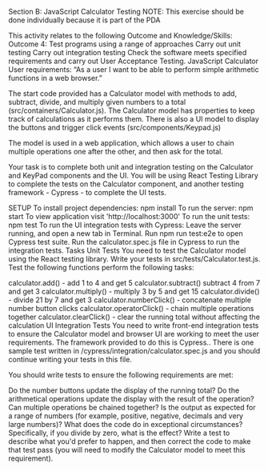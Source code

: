 Section B: JavaScript Calculator Testing
NOTE: This exercise should be done individually because it is part of the PDA

This activity relates to the following Outcome and Knowledge/Skills:
Outcome 4: Test programs using a range of approaches
Carry out unit testing
Carry out integration testing
Check the software meets specified requirements and carry out User Acceptance Testing.
JavaScript Calculator
User requirements: “As a user I want to be able to perform simple arithmetic functions in a web browser.”

The start code provided has a Calculator model with methods to add, subtract, divide, and multiply given numbers to a total (src/containers/Calculator.js). The Calculator model has properties to keep track of calculations as it performs them. There is also a UI model to display the buttons and trigger click events (src/components/Keypad.js)

The model is used in a web application, which allows a user to chain multiple operations one after the other, and then ask for the total.

Your task is to complete both unit and integration testing on the Calculator and KeyPad components and the UI. You will be using React Testing Library to complete the tests on the Calculator component, and another testing framework - Cypress - to complete the UI tests.

SETUP
To install project dependencies: npm install
To run the server: npm start
To view application visit 'http://localhost:3000'
To run the unit tests: npm test
To run the UI integration tests with Cypress:
Leave the server running, and open a new tab in Terminal.
Run npm run test:e2e to open Cypress test suite.
Run the calculator.spec.js file in Cypress to run the integration tests.
Tasks
Unit Tests
You need to test the Calculator model using the React testing library. Write your tests in src/tests/Calculator.test.js. Test the following functions perform the following tasks:

calculator.add() - add 1 to 4 and get 5
calculator.subtract() subtract 4 from 7 and get 3
calculator.multiply() - multiply 3 by 5 and get 15
calculator.divide() - divide 21 by 7 and get 3
calculator.numberClick() - concatenate multiple number button clicks
calculator.operatorClick() - chain multiple operations together
calculator.clearClick() - clear the running total without affecting the calculation
UI Integration Tests
You need to write front-end integration tests to ensure the Calculator model and browser UI are working to meet the user requirements. The framework provided to do this is Cypress.. There is one sample test written in /cypress/integration/calculator.spec.js and you should continue writing your tests in this file.

You should write tests to ensure the following requirements are met:

Do the number buttons update the display of the running total?
Do the arithmetical operations update the display with the result of the operation?
Can multiple operations be chained together?
Is the output as expected for a range of numbers (for example, positive, negative, decimals and very large numbers)?
What does the code do in exceptional circumstances? Specifically, if you divide by zero, what is the effect? Write a test to describe what you'd prefer to happen, and then correct the code to make that test pass (you will need to modify the Calculator model to meet this requirement).
